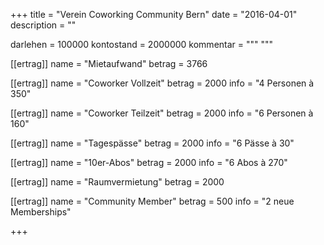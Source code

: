+++
title = "Verein Coworking Community Bern"
date = "2016-04-01"
description = ""

darlehen = 100000
kontostand = 2000000
kommentar = """
"""

[[ertrag]]
name = "Mietaufwand"
betrag = 3766

[[ertrag]]
name = "Coworker Vollzeit"
betrag = 2000
info = "4 Personen à 350"

[[ertrag]]
name = "Coworker Teilzeit"
betrag = 2000
info = "6 Personen à 160"

[[ertrag]]
name = "Tagespässe"
betrag = 2000
info = "6 Pässe à 30"

[[ertrag]]
name = "10er-Abos"
betrag = 2000
info = "6 Abos à 270"

[[ertrag]]
name = "Raumvermietung"
betrag = 2000

[[ertrag]]
name = "Community Member"
betrag = 500
info = "2 neue Memberships"

+++

